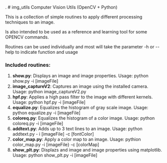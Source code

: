 . # img_utils
Computer Vision Utils (OpenCV + Python)

This is a collection of simple routines to apply different processing techniques to an image.

Is also intended to be used as a reference and learning tool for some OPENCV commands.

Routines can be used individually and most will take the parameter -h or --help to indicate function and usage

### Included routines:  
1. **show.py**: Displays an image and image properties. Usage: python show.py -i [imageFile]  
2. **image_captureV2**: Captures an image using the installed camera. Usage: python image_captureV2.py 
3. **hpf.py**: Applies a high pass filter to the image with different kernels. Usage: python hpf.py -i [imageFile]
4. **equalize.py**: Equalizes the histogram of gray scale image. Usage: python equalize.py -i [imageFile]
5. **coloreq.py**: Equalizes the histogram of a color image. Usage: python coloreq.py -i [imageFile]
6. **addtext.py**: Adds up to 3 text lines to an image. Usage: python addtext.py - i [imageFile] -c [fontColor]
7. **color_map.py**: Apply a color map to an image. Usage: pythion color_map.py -i [imageFile} -c [colorMap]
8. **show_plt.py**: Displazs and image and image properties using matplotlib. Usage: python show_plt.py -i [imageFile]

